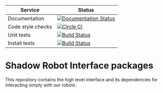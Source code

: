 |     Service       |  Status  | 
| ----------------- | -------- |
| Documentation     | [![Documentation Status](https://readthedocs.org/projects/shadow-robot-interface/badge/?version=latest)](http://shadow-robot-interface.readthedocs.org/) |
| Code style checks | [![Circle CI](https://circleci.com/gh/shadow-robot/sr_interface.svg?style=shield)](https://circleci.com/gh/shadow-robot/sr_interface) |
| Unit tests        | [![Build Status](https://travis-ci.org/shadow-robot/sr_interface.svg)](https://travis-ci.org/shadow-robot/sr_interface) |
| Install tests     | [![Build Status](https://semaphoreci.com/api/v1/projects/c0557341-a994-4b1d-84c5-7b79ce6dbce9/525136/shields_badge.svg)](https://semaphoreci.com/shadow-robot/sr_interface)

# Shadow Robot Interface packages
This repository contains the high level interface and its dependencies for interacting simply with our robots.
